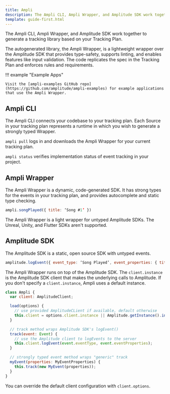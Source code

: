 ```yaml
---
title: Ampli
description: The Ampli CLI, Ampli Wrapper, and Amplitude SDK work together to generate a tracking library based on your Tracking Plan.
template: guide-first.html
---
```


The Ampli CLI, Ampli Wrapper, and Amplitude SDK work together to generate a tracking library based on your Tracking Plan. 

The autogenerated library, the Ampli Wrapper, is a lightweight wrapper over the Amplitude SDK that provides type-safety, supports linting, and enables features like input validation. The code replicates the spec in the Tracking Plan and enforces rules and requirements.

!!! example "Example Apps"

    Visit the [ampli-examples GitHub repo](https://github.com/amplitude/ampli-examples) for example applications
    that use the Ampli Wrapper.

## Ampli CLI

The Ampli CLI connects your codebase to your tracking plan. Each Source in your tracking plan represents a runtime
in which you wish to generate a strongly typed Wrapper.

`ampli pull` logs in and downloads the Ampli Wrapper for your current tracking plan.

`ampli status` verifies implementation status of event tracking in your project.

## Ampli Wrapper

The Ampli Wrapper is a dynamic, code-generated SDK. It has strong types for the events in your tracking plan, and
provides autocomplete and static type checking.

 ```js
 ampli.songPlayed({ title: ‘Song #1’ })
 ```

 The Ampli Wrapper is a light wrapper for untyped Amplitude SDKs. The Unreal, Unity, and Flutter SDKs aren't supported.

## Amplitude SDK

The Amplitude SDK is a static, open source SDK with untyped events.

 ```js
 amplitude.logEvent({ event_type: ‘Song Played’, event_properties: { title: ‘Song #1’ }})
 ```

The Ampli Wrapper runs on top of the Amplitude SDK.
 The `client.instance` is the Amplitude SDK client that makes the underlying calls to Amplitude. If you don't specify a `client.instance`, Ampli uses a default instance.

```js
class Ampli {
  var client: AmplitudeClient;

  load(options) {
    // use provided AmplitudeCLient if available, default otherwise
    this.client = options.client.instance || Amplitude.getInstance().init(...);
  }

  // track method wraps Amplitude SDK's logEvent()
  track(event: Event) {
    // use the Amplitude client to logEvents to the server
    this.client.logEvent(event.eventType, event.eventProperties);
  }

  // strongly typed event method wraps "generic" track
  myEvent(properties: MyEventProperties) {
    this.track(new MyEvent(properties));
  }
}
```

You can override the default client configuration with `client.options`.
